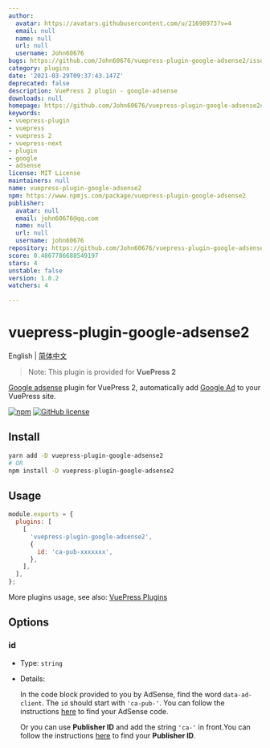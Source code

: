 ```yaml
---
author:
  avatar: https://avatars.githubusercontent.com/u/21698973?v=4
  email: null
  name: null
  url: null
  username: John60676
bugs: https://github.com/John60676/vuepress-plugin-google-adsense2/issues
category: plugins
date: '2021-03-29T09:37:43.147Z'
deprecated: false
description: VuePress 2 plugin - google-adsense
downloads: null
homepage: https://github.com/John60676/vuepress-plugin-google-adsense2#readme
keywords:
- vuepress-plugin
- vuepress
- vuepress 2
- vuepress-next
- plugin
- google
- adsense
license: MIT License
maintainers: null
name: vuepress-plugin-google-adsense2
npm: https://www.npmjs.com/package/vuepress-plugin-google-adsense2
publisher:
  avatar: null
  email: john60676@qq.com
  name: null
  url: null
  username: john60676
repository: https://github.com/John60676/vuepress-plugin-google-adsense2
score: 0.4867786688549197
stars: 4
unstable: false
version: 1.0.2
watchers: 4

---
```


# vuepress-plugin-google-adsense2

English | [简体中文](README-zh_CN.md)

> Note: This plugin is provided for **VuePress 2**

[Google adsense](https://www.google.com/adsense) plugin for VuePress 2, automatically add [Google Ad](<(https://support.google.com/adsense/answer/9261306)>) to your VuePress site.

[![npm](https://img.shields.io/npm/v/vuepress-plugin-google-adsense2.svg)](https://www.npmjs.com/package/vuepress-plugin-google-adsense2) [![GitHub license](https://img.shields.io/github/license/John60676/vuepress-plugin-google-adsense2.svg)](https://github.com/John60676/vuepress-plugin-google-adsense2/blob/master/LICENSE)

## Install

```sh
yarn add -D vuepress-plugin-google-adsense2
# OR
npm install -D vuepress-plugin-google-adsense2
```

## Usage

```js
module.exports = {
  plugins: [
    [
      'vuepress-plugin-google-adsense2',
      {
        id: 'ca-pub-xxxxxxx',
      },
    ],
  ],
};
```

More plugins usage, see also: [VuePress Plugins](https://vuepress2.netlify.app/reference/plugin-api.html#plugins)

## Options

### id

- Type: `string`

- Details:

  In the code block provided to you by AdSense, find the word `data-ad-client`. The `id` should start with `'ca-pub-'`. You can follow the instructions [here](https://support.google.com/adsense/answer/7584263?hl=en) to find your AdSense code.

  Or you can use **Publisher ID** and add the string `'ca-'` in front.You can follow the instructions [here](https://support.google.com/adsense/answer/105516?hl=en) to find your **Publisher ID**.
